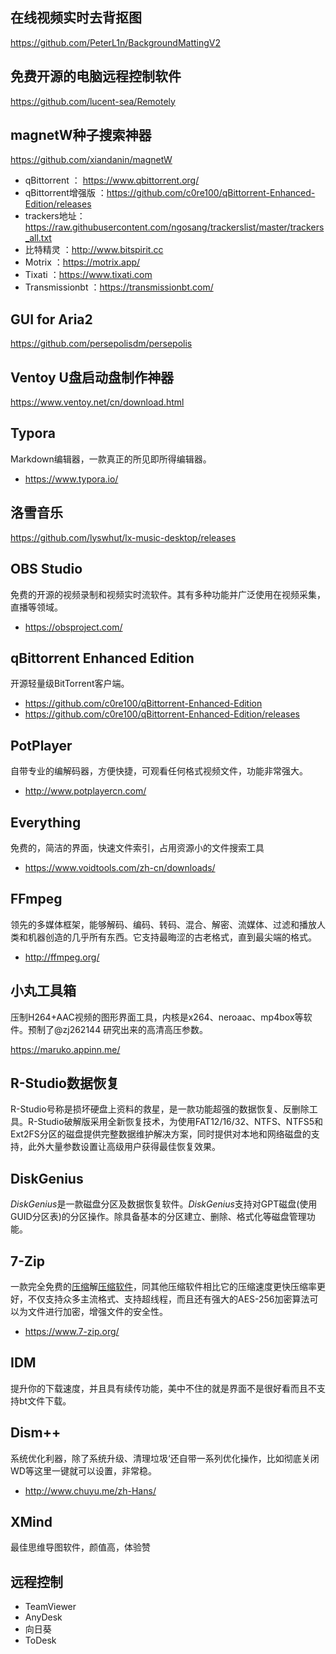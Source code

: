 ## 在线视频实时去背抠图
https://github.com/PeterL1n/BackgroundMattingV2

##  免费开源的电脑远程控制软件
https://github.com/lucent-sea/Remotely

## magnetW种子搜索神器
https://github.com/xiandanin/magnetW


- qBittorrent ： https://www.qbittorrent.org/
- qBittorrent增强版 ：https://github.com/c0re100/qBittorrent-Enhanced-Edition/releases
- trackers地址：https://raw.githubusercontent.com/ngosang/trackerslist/master/trackers_all.txt
- 比特精灵 ：http://www.bitspirit.cc
- Motrix ：https://motrix.app/
- Tixati ：https://www.tixati.com
- Transmissionbt ：https://transmissionbt.com/


## GUI for Aria2
https://github.com/persepolisdm/persepolis

## Ventoy U盘启动盘制作神器
https://www.ventoy.net/cn/download.html

## Typora
Markdown编辑器，一款真正的所见即所得编辑器。
- https://www.typora.io/

## 洛雪音乐
https://github.com/lyswhut/lx-music-desktop/releases

## OBS Studio
免费的开源的视频录制和视频实时流软件。其有多种功能并广泛使用在视频采集，直播等领域。
- https://obsproject.com/

## qBittorrent Enhanced Edition
开源轻量级BitTorrent客户端。
- https://github.com/c0re100/qBittorrent-Enhanced-Edition
- https://github.com/c0re100/qBittorrent-Enhanced-Edition/releases

## PotPlayer
自带专业的编解码器，方便快捷，可观看任何格式视频文件，功能非常强大。
- http://www.potplayercn.com/

## Everything

免费的，简洁的界面，快速文件索引，占用资源小的文件搜索工具
- https://www.voidtools.com/zh-cn/downloads/

## FFmpeg
领先的多媒体框架，能够解码、编码、转码、混合、解密、流媒体、过滤和播放人类和机器创造的几乎所有东西。它支持最晦涩的古老格式，直到最尖端的格式。

- http://ffmpeg.org/

## 小丸工具箱

压制H264+AAC视频的图形界面工具，内核是x264、neroaac、mp4box等软件。预制了@zj262144 研究出来的高清高压参数。

https://maruko.appinn.me/

## R-Studio数据恢复
R-Studio号称是损坏硬盘上资料的救星，是一款功能超强的数据恢复、反删除工具。R-Studio破解版采用全新恢复技术，为使用FAT12/16/32、NTFS、NTFS5和Ext2FS分区的磁盘提供完整数据维护解决方案，同时提供对本地和网络磁盘的支持，此外大量参数设置让高级用户获得最佳恢复效果。

## DiskGenius

*DiskGenius*是一款磁盘分区及数据恢复软件。*DiskGenius*支持对GPT磁盘(使用GUID分区表)的分区操作。除具备基本的分区建立、删除、格式化等磁盘管理功能。

## 7-Zip

一款完全免费的[压缩](https://www.onlinedown.net/soft/90550.htm)解[压缩软件](https://www.onlinedown.net/soft/5.htm)，同其他压缩软件相比它的压缩速度更快压缩率更好，不仅支持众多主流格式、支持超线程，而且还有强大的AES-256加密算法可以为文件进行加密，增强文件的安全性。

- https://www.7-zip.org/

## IDM 
提升你的下载速度，并且具有续传功能，美中不住的就是界面不是很好看而且不支持bt文件下载。

## Dism++

系统优化利器，除了系统升级、清理垃圾‘还自带一系列优化操作，比如彻底关闭WD等这里一键就可以设置，非常稳。

- http://www.chuyu.me/zh-Hans/

## XMind 
最佳思维导图软件，颜值高，体验赞

## 远程控制

- TeamViewer 
- AnyDesk 
- 向日葵
- ToDesk
